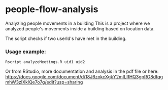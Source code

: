 # people-flow-analysis

Analyzing people movements in a building
This is a project where we analyzed people's movements inside a building based on location data.

The script checks if two userId's have met in the building.

### Usage example:
```
Rscript analyzeMeetings.R uid1 uid2
```

Or from RStudio, more documentation and analysis in the pdf file or here: https://docs.google.com/document/d/18J6zokcXgkY2mILRHQ3gpRO8dfqgmhW3zIXklQe7o7g/edit?usp=sharing

